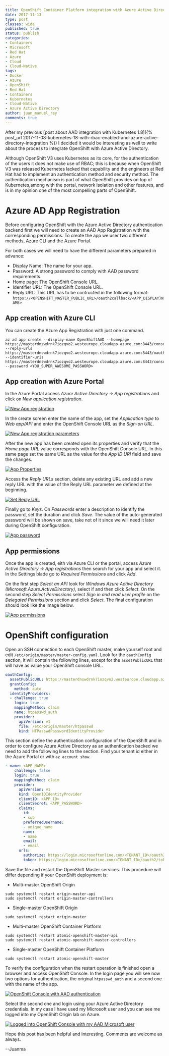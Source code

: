```yaml
---
title: OpenShift Container Platform integration with Azure Active Directory
date: 2017-11-13
type: post
classes: wide
published: true
status: publish
categories:
- Containers
- Microsoft
- Red Hat
- Azure
- Cloud
- Cloud-Native
tags:
- Docker
- Azure
- OpenShift
- Red Hat
- Containers
- Kubernetes
- Cloud-Native
- Azure Active Directory
author: juan_manuel_rey
comments: true
---
```


After my previous [post about AAD integration with Kubernetes 1.8]({% post_url 2017-11-08-kubernetes-18-with-rbac-enabled-and-azure-active-directory-integration %}) I decided it would be interesting as well to write about the process to integrate OpenShift with Azure Active Directory.

Although OpenShift V3 uses Kubernetes as its core, for the authentication of the users it does not make use of RBAC; this is because when OpenShift V3 was released Kubernetes lacked that capability and the engineers at Red Hat had to implement an authentication method and security method. The authentication mechanism is part of what OpenShift provides on top of Kubernetes,among with the portal, network isolation and other features, and is in my opinion one of the most compelling parts of OpenShift. 

# Azure AD App Registration

Before configuring OpenShift with the Azure Active Directory authentication backend first we will need to create an AAD App Registration with the corresponding permissions. To create the app we user two different methods, Azure CLI and the Azure Portal. 

For both cases we will need to have the different parameters prepared in advance:

- Display Name: The name for your app.
- Password: A strong password to comply with AAD password requirements.
- Home page: The OpenShift Console URL.
- Identifier URL: The OpenShift Console URL.
- Reply URL: This URL has to be contructed in the following format: `https://<OPENSHIFT_MASTER_PUBLIC_URL>/oauth2callback/<APP_DISPLAY)NAME>`

## App creation with Azure CLI

You can create the Azure App Registration with just one command.

```
az ad app create --display-name OpenShiftAAD --homepage https://masterdnswdrnk7iozqvo2.westeurope.cloudapp.azure.com:8443/console --reply-urls https://masterdnswdrnk7iozqvo2.westeurope.cloudapp.azure.com:8443/oauth2callback/OpenShiftAAD --identifier-uris https://masterdnswdrnk7iozqvo2.westeurope.cloudapp.azure.com:8443/console --password <YOU_SUPER_AWESOME_PASSWORD>
```

## App creation with Azure Portal

In the Azure Portal access *Azure Active Directory -> App registrations* and click on *New application registration*. 

[![](/assets/images/ocp_aad_web_app_1.png "New App registration")]({{site.url}}/assets/images/ocp_aad_web_app_1.png)

In the create screen enter the name of the app, set the *Application type* to *Web app/API* and enter the OpenShift Console URL as the *Sign-on URL*.

[![](/assets/images/ocp_aad_web_app_2.png "New App registration parameters")]({{site.url}}/assets/images/ocp_aad_web_app_2.png)

After the new app has been created open its properties and verify that the *Home page URL* value corresponds with the OpenShift Console URL. In this same page set the same URL as the value for the *App ID URI* field and save the changes.

[![](/assets/images/ocp_aad_web_app_3.png "App Properties")]({{site.url}}/assets/images/ocp_aad_web_app_3.png)

Access the *Reply URLs* section, delete any existing URL and add a new reply URL with the value of the Reply URL parameter we defined at the beginning. 

[![](/assets/images/ocp_aad_web_app_4.png "Set Reply URL")]({{site.url}}/assets/images/ocp_aad_web_app_4.png)

Finally go to *Keys*. On *Passwords* enter a description to identify the password, set the duration and click *Save*. The value of the auto-generated password will be shown on save, take not of it since we will need it later during OpenShift configuration. 

[![](/assets/images/ocp_aad_web_app_5.png "App password")]({{site.url}}/assets/images/ocp_aad_web_app_5.png)

## App permissions

Once the app is created, eith via Azure CLI or the portal, access *Azure Active Directory -> App registrations* then search for your app and select it. In the Settings blade go to *Required Permissions* and click *Add*. 

On the first step *Select an API* look for *Windows Azure Active Directory (Microsoft.Azure.ActiveDirectory)*, select if and then click *Select*. On the second step *Select Permissions* select *Sign in and read user profile* on the *Delegated Permissions* section and click *Select*. The final configuration should look like the image below. 

[![](/assets/images/app_permissions.png "App permissions")]({{site.url}}/assets/images/app_permissions.png)

# OpenShift configuration

Open an SSH connection to each OpenShift master, make yourself root and edit `/etc/origin/master/master-config.yaml`. Look for the `oauthConfig` section, it will contain the following lines, except for the `assetPublicURL` that will have as value your OpenShift console URL. 

```yaml
oauthConfig:
  assetPublicURL: https://masterdnswdrnk7iozqvo2.westeurope.cloudapp.azure.com:8443/console
  grantConfig:
    method: auto
  identityProviders:
  - challenge: true
    login: true
    mappingMethod: claim
    name: htpasswd_auth
    provider:
      apiVersion: v1
      file: /etc/origin/master/htpasswd
      kind: HTPasswdPasswordIdentityProvider
```

This section define the authentication configuration of the OpenShift and in order to configure Azure Active Directory as an authentication backed we need to add the following lines to the section. Find your tenant id either in the Azure Portal or with `az account show`.

```yaml
- name: <APP_NAME>
    challenge: false
    login: true
    mappingMethod: claim
    provider:
      apiVersion: v1
      kind: OpenIDIdentityProvider
      clientID: <APP_ID>
      clientSecret: <APP_PASSWORD>
      claims:
        id:
        - sub
        preferredUsername:
        - unique_name
        name:
        - name
        email:
        - email
      urls:
        authorize: https://login.microsoftonline.com/<TENANT_ID>/oauth2/authorize
        token: https://login.microsoftonline.com/<TENANT_ID>/oauth2/token
```

Save the file and restart the OpenShift Master services. This procedure will differ depending if your OpenShift deployment is:

- Multi-master OpenShift Origin

```
sudo systemctl restart origin-master-api
sudo systemctl restart origin-master-controllers
```

- Single-master OpenShift Origin

```
sudo systemctl restart origin-master
```

- Multi-master OpenShift Container Platform 

```
sudo systemctl restart atomic-openshift-master-api
sudo systemctl restart atomic-openshift-master-controllers
```

- Single-master OpenShift Container Platform

```
sudo systemctl restart atomic-openshift-master
```

To verify the configuration when the restart operation is finished open a browser and access OpenShift Console. In the login page you will see now two options for authentication, the original `htpasswd_auth` and a second one with the name of the app. 

[![](/assets/images/ocp_console_aad.png "OpenShift Console with AAD authentication")]({{site.url}}/assets/images/ocp_console_aad.png)

Select the second one and login using your Azure Active Directory credentials. In my case I have used my Microsoft user and you can see me logged into my OpenShift Origin lab on Azure.

[![](/assets/images/ocp_logged_with_aad_user.png "Logged into OpenShift Console with my AAD Microsoft user")]({{site.url}}/assets/images/ocp_logged_with_aad_user.png)

Hope this post has been helpful and interesting. Comments are welcome as always. 

--Juanma